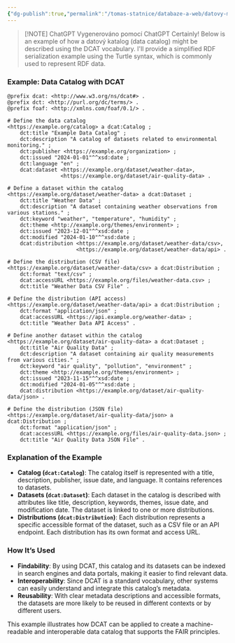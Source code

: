 ```yaml
---
{"dg-publish":true,"permalink":"/tomas-statnice/databaze-a-web/datovy-management/katalogizace-dat-metadata/examples/usage-of-dcat/","tags":["tomas","datovy_management","databaze_a_web"],"noteIcon":""}
---
```


> [!NOTE] ChatGPT
> Vygenerováno pomocí ChatGPT
Certainly! Below is an example of how a datový katalog (data catalog) might be described using the DCAT vocabulary. I'll provide a simplified RDF serialization example using the Turtle syntax, which is commonly used to represent RDF data.

### Example: Data Catalog with DCAT

```turtle
@prefix dcat: <http://www.w3.org/ns/dcat#> .
@prefix dct: <http://purl.org/dc/terms/> .
@prefix foaf: <http://xmlns.com/foaf/0.1/> .

# Define the data catalog
<https://example.org/catalog> a dcat:Catalog ;
    dct:title "Example Data Catalog" ;
    dct:description "A catalog of datasets related to environmental monitoring." ;
    dct:publisher <https://example.org/organization> ;
    dct:issued "2024-01-01"^^xsd:date ;
    dct:language "en" ;
    dcat:dataset <https://example.org/dataset/weather-data>,
                 <https://example.org/dataset/air-quality-data> .

# Define a dataset within the catalog
<https://example.org/dataset/weather-data> a dcat:Dataset ;
    dct:title "Weather Data" ;
    dct:description "A dataset containing weather observations from various stations." ;
    dct:keyword "weather", "temperature", "humidity" ;
    dct:theme <http://example.org/themes/environment> ;
    dct:issued "2023-12-01"^^xsd:date ;
    dct:modified "2024-01-10"^^xsd:date ;
    dcat:distribution <https://example.org/dataset/weather-data/csv>,
                      <https://example.org/dataset/weather-data/api> .

# Define the distribution (CSV file)
<https://example.org/dataset/weather-data/csv> a dcat:Distribution ;
    dct:format "text/csv" ;
    dcat:accessURL <https://example.org/files/weather-data.csv> ;
    dct:title "Weather Data CSV File" .

# Define the distribution (API access)
<https://example.org/dataset/weather-data/api> a dcat:Distribution ;
    dct:format "application/json" ;
    dcat:accessURL <https://api.example.org/weather-data> ;
    dct:title "Weather Data API Access" .

# Define another dataset within the catalog
<https://example.org/dataset/air-quality-data> a dcat:Dataset ;
    dct:title "Air Quality Data" ;
    dct:description "A dataset containing air quality measurements from various cities." ;
    dct:keyword "air quality", "pollution", "environment" ;
    dct:theme <http://example.org/themes/environment> ;
    dct:issued "2023-11-15"^^xsd:date ;
    dct:modified "2024-01-05"^^xsd:date ;
    dcat:distribution <https://example.org/dataset/air-quality-data/json> .

# Define the distribution (JSON file)
<https://example.org/dataset/air-quality-data/json> a dcat:Distribution ;
    dct:format "application/json" ;
    dcat:accessURL <https://example.org/files/air-quality-data.json> ;
    dct:title "Air Quality Data JSON File" .
```

### Explanation of the Example

- **Catalog (`dcat:Catalog`)**: The catalog itself is represented with a title, description, publisher, issue date, and language. It contains references to datasets.
- **Datasets (`dcat:Dataset`)**: Each dataset in the catalog is described with attributes like title, description, keywords, themes, issue date, and modification date. The dataset is linked to one or more distributions.
- **Distributions (`dcat:Distribution`)**: Each distribution represents a specific accessible format of the dataset, such as a CSV file or an API endpoint. Each distribution has its own format and access URL.

### How It’s Used

- **Findability**: By using DCAT, this catalog and its datasets can be indexed in search engines and data portals, making it easier to find relevant data.
- **Interoperability**: Since DCAT is a standard vocabulary, other systems can easily understand and integrate this catalog’s metadata.
- **Reusability**: With clear metadata descriptions and accessible formats, the datasets are more likely to be reused in different contexts or by different users.

This example illustrates how DCAT can be applied to create a machine-readable and interoperable data catalog that supports the FAIR principles.